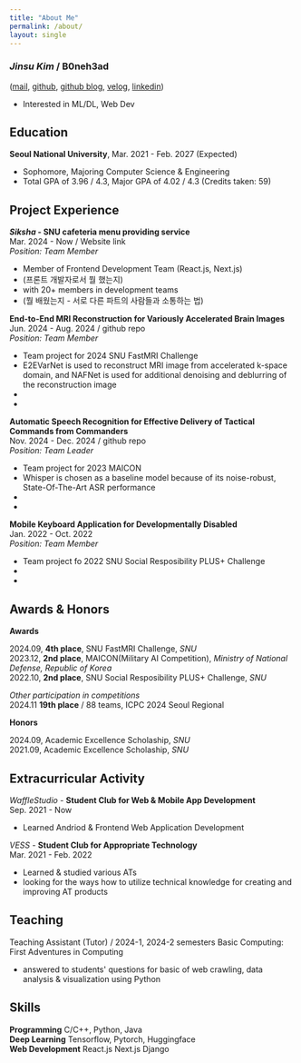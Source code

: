 ```yaml
---
title: "About Me"
permalink: /about/
layout: single
---
```


### *Jinsu Kim* / B0neh3ad   
([mail](mailto:js1044k@gmail.com), [github](http://github.com/B0neh3ad), [github blog](http://B0neh3ad.github.io), [velog](https://velog.io/@b0neh3ad/posts), [linkedin](https://www.linkedin.com/in/%EC%A7%84%EC%88%98-%EA%B9%80-b769832a1/))

- Interested in ML/DL, Web Dev

## Education

**Seoul National University**, Mar. 2021 - Feb. 2027 (Expected)  
- Sophomore, Majoring Computer Science & Engineering  
- Total GPA of 3.96 / 4.3, Major GPA of 4.02 / 4.3 (Credits taken: 59)

## Project Experience

***Siksha* - SNU cafeteria menu providing service**  
Mar. 2024 - Now / Website link  
*Position: Team Member*
- Member of Frontend Development Team (React.js, Next.js)
- (프론트 개발자로서 뭘 했는지)
- with 20+ members in development teams  
- (뭘 배웠는지 - 서로 다른 파트의 사람들과 소통하는 법)


**End-to-End MRI Reconstruction for Variously Accelerated Brain Images**  
Jun. 2024 - Aug. 2024 / github repo  
*Position: Team Member*  
- Team project for 2024 SNU FastMRI Challenge
- E2EVarNet is used to reconstruct MRI image from accelerated k-space domain, and NAFNet is used for additional denoising and deblurring of the reconstruction image
- 
- 

**Automatic Speech Recognition for Effective Delivery of Tactical Commands from Commanders**  
Nov. 2024 - Dec. 2024 / github repo  
*Position: Team Leader*
- Team project for 2023 MAICON
- Whisper is chosen as a baseline model because of its noise-robust, State-Of-The-Art ASR performance
- 
- 

**Mobile Keyboard Application for Developmentally Disabled**  
Jan. 2022 - Oct. 2022  
*Position: Team Member*
- Team project fo 2022 SNU Social Resposibility PLUS+ Challenge
- 
- 

## Awards & Honors

**Awards**

2024.09, **4th place**, SNU FastMRI Challenge, *SNU*  
2023.12, **2nd place**, MAICON(Military AI Competition), *Ministry of National Defense, Republic of Korea*   
2022.10, **2nd place**, SNU Social Resposibility PLUS+ Challenge, *SNU*  

*Other participation in competitions*  
2024.11 **19th place** / 88 teams, ICPC 2024 Seoul Regional

**Honors**  

2024.09, Academic Excellence Scholaship, *SNU*  
2021.09, Academic Excellence Scholaship, *SNU*

## Extracurricular Activity

*WaffleStudio* - **Student Club for Web & Mobile App Development**  
Sep. 2021 - Now
- Learned Andriod & Frontend Web Application Development

*VESS* - **Student Club for Appropriate Technology**  
Mar. 2021 - Feb. 2022
- Learned & studied various ATs
- looking for the ways how to utilize technical knowledge for creating and improving AT products

## Teaching

Teaching Assistant (Tutor) / 2024-1, 2024-2 semesters
Basic Computing: First Adventures in Computing
- answered to students' questions for basic of web crawling, data analysis & visualization using Python

## Skills

**Programming** C/C++, Python, Java  
**Deep Learning** Tensorflow, Pytorch, Huggingface  
**Web Development** React.js Next.js Django